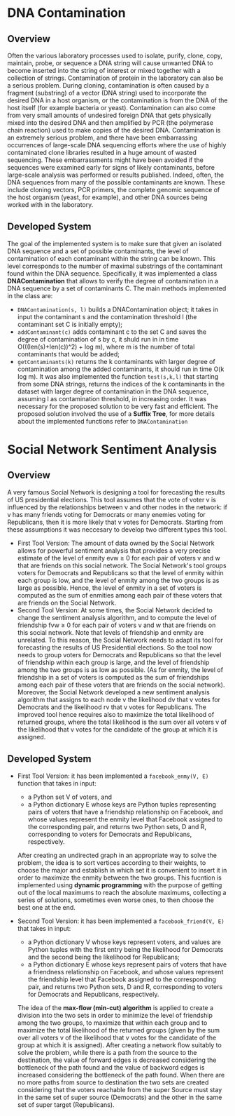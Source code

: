 # DNA Contamination 
## Overview
Often the various laboratory processes used to isolate, purify, clone, copy, maintain, probe, or sequence a DNA string will cause unwanted DNA to become inserted into the string of interest or mixed together with a collection of strings. Contamination of protein in the laboratory can also be a serious problem. During cloning, contamination is often caused by a fragment (substring) of a vector (DNA string) used to incorporate the desired DNA in a host organism, or the contamination is from the DNA of the host itself (for example bacteria or yeast). Contamination can also come from very small amounts of undesired foreign DNA that gets physically mixed into the desired DNA and then amplified by PCR (the polymerase chain reaction) used to make copies of the desired DNA.
Contamination is an extremely serious problem, and there have been embarrassing occurrences of large-scale DNA sequencing efforts where the use of highly contaminated clone libraries resulted in a huge amount of wasted sequencing. These embarrassments might have been avoided if the sequences were examined early for signs of likely contaminants, before large-scale analysis was performed or results published.
Indeed, often, the DNA sequences from many of the possible contaminants are known. These include cloning vectors, PCR primers, the complete genomic sequence of the host organism (yeast, for example), and other DNA sources being worked with in the laboratory.
## Developed System
The goal of the implemented system is to make sure that given an isolated DNA sequence and a set of possible contaminants, the level of contamination of each contaminant within the string can be known. This level corresponds to the number of maximal substrings of the contaminant found within the DNA sequence. 
Specifically, it was implemented a class **DNAContamination** that allows to verify the degree of contamination in a DNA sequence by a set of contaminants C. 
The main methods implemented in the class are:
- `DNAContamination(s, l)` builds a DNAContamination object; it takes in input the contaminant s and the contamination threshold l (the contaminant set C is initially empty);
- `addContaminant(c)` adds contaminant c to the set C and saves the degree of contamination of s by c, it shuld run in in time O(((len(s)+len(c))^2) + log m), where m is the number of total contaminants that would be added;
- `getContaminants(k)` returns the k contaminants with larger degree of contamination among the added contaminants, it should run in time O(k log m).
It was also implemented the function `test(s,k,l)` that starting from some DNA strings, returns the indices of the k contaminants in the dataset with larger degree of contamination in the DNA sequence, assuming l as contamination threshold, in increasing order. 
It was necessary for the proposed solution to be very fast and efficient.
The proposed solution involved the use of a **Suffix Tree**, for more details about the implemented functions refer to `DNAContamination`

# Social Network Sentiment Analysis 
## Overview
A very famous Social Network is designing a tool for forecasting the results of US presidential elections. This tool assumes that the vote of voter v is influenced by the relationships between v and other nodes in the network: if v has many friends voting for Democrats or many enemies voting for Republicans, then it is more likely that v votes for Democrats. Starting from these assumptions it was neccesary to develop two different types this tool.
- First Tool Version: The amount of data owned by the Social Network allows for powerful sentiment analysis that provides a very precise estimate of the level of enmity evw ≥ 0 for each pair of voters v and w that are friends on this social network. The Social Network's tool groups voters for Democrats and Republicans so that the level of enmity within each group is low, and the level of enmity among the two groups is as large as possible. Hence, the level of enmity in a set of voters is computed as the sum of enmities among each pair of these voters that are friends on the Social Network.
- Second Tool Version: At some times, the Social Network decided to change the sentiment analysis algorithm, and to
compute the level of friendship fvw ≥ 0 for each pair of voters v and w that are friends on this social network. Note that levels of friendship and enmity are unrelated. To this reason, the Social Network needs to adapt its tool for forecasting the results of US Presidential elections. So the tool now needs to group voters for Democrats and Republicans so that the level of friendship within each group is large, and the level of friendship among the two groups is as low as possible. (As for enmity, the level of friendship in a set of voters is computed as the sum of friendships among each pair of these voters that are friends on the social network).
Moreover, the Social Network developed a new sentiment analysis algorithm that assigns to each node v the likelihood dv that v votes for Democrats and the likelihood rv that v votes for Republicans. The improved tool hence requires also to maximize
the total likelihood of returned groups, where the total likelihood is the sum over all voters v of the likelihood that v votes for the candidate of the group at which it is assigned.

## Developed System
- First Tool Version: it has been implemented a `facebook_enmy(V, E)` function that takes in input:
    - a Python set V of voters, and
    - a Python dictionary E whose keys are Python tuples representing pairs of voters that have a friendship relationship on Facebook, and whose values represent the enmity level that  Facebook assigned to the corresponding pair, and returns two Python sets, D and R, corresponding to voters for Democrats and
Republicans, respectively.

    After creating an undirected graph in an appropriate way to solve the problem, the idea is to sort vertices according to their weights, to choose the major and establish in which set it is convenient to insert it in order to maximize the enmity between the two groups. This fucntion is implemented using **dynamic programming** with the purpose of getting out of the local maximums to reach the absolute maximums, collecting a series of solutions, sometimes even worse ones, to then choose the best one at the end.

- Second Tool Version: it has been implemented a `facebook_friend(V, E)` that takes in input:
    - a Python dictionary V whose keys represent voters, and values are Python tuples with the first entry being the likelihood for Democrats and the second being the likelihood for Republicans;
    - a Python dictionary E whose keys represent pairs of voters that have a friendness relationship on Facebook, and whose values represent the friendship level that Facebook assigned to the corresponding pair, and returns two Python sets, D and R, corresponding to voters for Democrats and Republicans, respectively.

    The idea of the **max-flow (min-cut) algorithm** is applied to create a division into the two sets in order to minimize the level of friendship among the two groups, to maximize that within each group and to maximize the total likelihood of the returned groups (given by the sum over all voters v of the likelihood that v votes for the candidate of the group at which it is assigned). After creating a network flow suitably to solve the problem, while there is a path from the source to the destination, the value of forward edges is decreased considering the bottleneck of the path found and the value of backword edges is increased considering the bottleneck of the path found. When there are no more paths from source to destination the two sets are created considering that the voters reachable from the super Source must stay in the same set of super source (Democrats) and the other in the same set of super target (Republicans).

